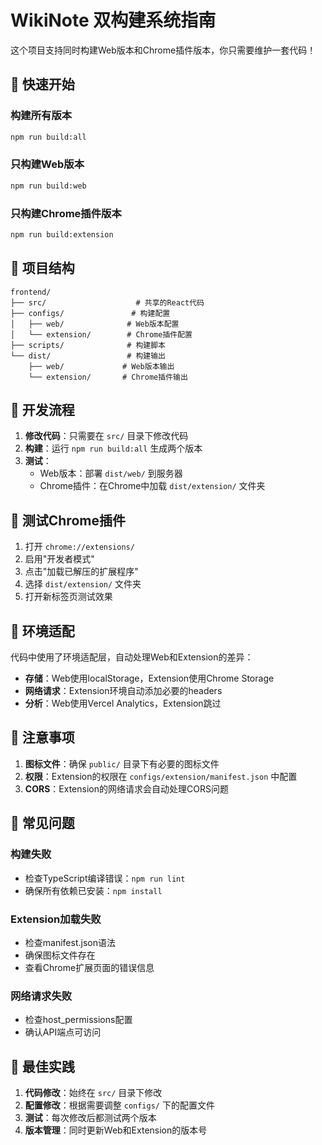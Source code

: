 # WikiNote 双构建系统指南

这个项目支持同时构建Web版本和Chrome插件版本，你只需要维护一套代码！

## 🚀 快速开始

### 构建所有版本
```bash
npm run build:all
```

### 只构建Web版本
```bash
npm run build:web
```

### 只构建Chrome插件版本
```bash
npm run build:extension
```

## 📁 项目结构

```
frontend/
├── src/                    # 共享的React代码
├── configs/               # 构建配置
│   ├── web/              # Web版本配置
│   └── extension/        # Chrome插件配置
├── scripts/              # 构建脚本
└── dist/                 # 构建输出
    ├── web/             # Web版本输出
    └── extension/       # Chrome插件输出
```

## 🔧 开发流程

1. **修改代码**：只需要在 `src/` 目录下修改代码
2. **构建**：运行 `npm run build:all` 生成两个版本
3. **测试**：
   - Web版本：部署 `dist/web/` 到服务器
   - Chrome插件：在Chrome中加载 `dist/extension/` 文件夹

## 🧪 测试Chrome插件

1. 打开 `chrome://extensions/`
2. 启用"开发者模式"
3. 点击"加载已解压的扩展程序"
4. 选择 `dist/extension/` 文件夹
5. 打开新标签页测试效果

## 🔄 环境适配

代码中使用了环境适配层，自动处理Web和Extension的差异：

- **存储**：Web使用localStorage，Extension使用Chrome Storage
- **网络请求**：Extension环境自动添加必要的headers
- **分析**：Web使用Vercel Analytics，Extension跳过

## 📝 注意事项

1. **图标文件**：确保 `public/` 目录下有必要的图标文件
2. **权限**：Extension的权限在 `configs/extension/manifest.json` 中配置
3. **CORS**：Extension的网络请求会自动处理CORS问题

## 🐛 常见问题

### 构建失败
- 检查TypeScript编译错误：`npm run lint`
- 确保所有依赖已安装：`npm install`

### Extension加载失败
- 检查manifest.json语法
- 确保图标文件存在
- 查看Chrome扩展页面的错误信息

### 网络请求失败
- 检查host_permissions配置
- 确认API端点可访问

## 🎯 最佳实践

1. **代码修改**：始终在 `src/` 目录下修改
2. **配置修改**：根据需要调整 `configs/` 下的配置文件
3. **测试**：每次修改后都测试两个版本
4. **版本管理**：同时更新Web和Extension的版本号 